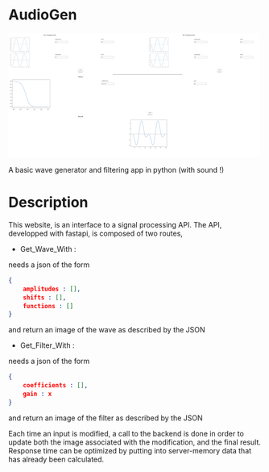 # AudioGen

![Visual](./doc/Visual_scaled.png)

A basic wave generator and filtering app in python (with sound !)

# Description

This website, is an interface to a signal processing API.
The API, developped with fastapi, is composed of two routes,

- Get_Wave_With :

needs a json of the form
```json
{
    amplitudes : [],
    shifts : [],
    functions : []
}
```

and return an image of the wave as described by the JSON

- Get_Filter_With :

needs a json of the form
```json
{
    coefficients : [],
    gain : x
}
```

and return an image of the filter as described by the JSON

Each time an input is modified, a call to the backend is done in order to update
both the image associated with the modification, and the final result. Response
time can be optimized by putting into server-memory data that has already been
calculated.
